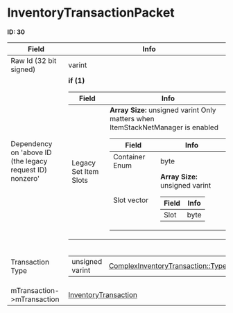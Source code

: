 # InventoryTransactionPacket

__ID: 30__



<table><thead><tr><th>Field</th><th>Info</th></tr></thead><tbody>
<tr><td>Raw Id (32 bit signed)</td><td>varint</td></tr>
<tr><td>Dependency on 'above ID (the legacy request ID) nonzero'</td><td><b>if (1)</b><br>
  <table><thead><tr><th>Field</th><th>Info</th></tr></thead><tbody>
  <tr><td>Legacy Set Item Slots</td><td><b>Array Size:</b> unsigned varint
    Only matters when ItemStackNetManager is enabled  
    <table><thead><tr><th>Field</th><th>Info</th></tr></thead><tbody>
    <tr><td>Container Enum</td><td>byte</td></tr>
    <tr><td>Slot vector</td><td><b>Array Size:</b> unsigned varint
      <table><thead><tr><th>Field</th><th>Info</th></tr></thead><tbody>
      <tr><td>Slot</td><td>byte</td></tr>
      </tbody></table></td></tr>
    </tbody></table></td></tr>
  </tbody></table></td></tr>
<tr><td>Transaction Type</td><td><table><tbody><tr><td>unsigned varint</td><td><a href="../enums/ComplexInventoryTransaction_Type.md">ComplexInventoryTransaction::Type</a></td></tr></tbody></table></td></tr>
<tr><td>mTransaction->mTransaction</td><td><a href="../types/InventoryTransaction.md">InventoryTransaction</a></td></tr>
</tbody></table>